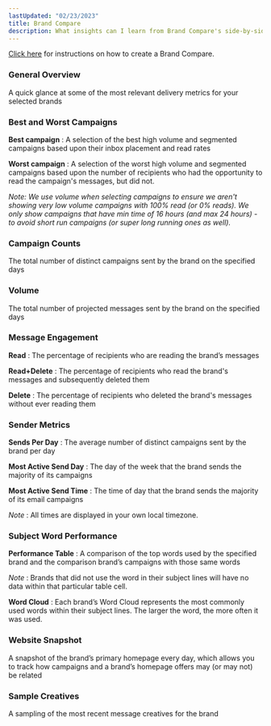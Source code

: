 ```yaml
---
lastUpdated: "02/23/2023"
title: Brand Compare
description: What insights can I learn from Brand Compare's side-by-side views?
---
```



[Click here](/analyst/competitive-tracker/how-to-create-a-brand-comparison) for instructions on how to create a Brand Compare.


### General Overview

 A quick glance at some of the most relevant delivery metrics for your selected brands

### Best and Worst Campaigns

**Best campaign** : A selection of the best high volume and segmented campaigns based upon their inbox placement and read rates

**Worst campaign** : A selection of the worst high volume and segmented campaigns based upon the number of recipients who had the opportunity to read the campaign's messages, but did not.

*Note: We use volume when selecting campaigns to ensure we aren't showing very low volume campaigns with 100% read (or 0% reads). We only show campaigns that have min time of 16 hours (and max 24 hours) - to avoid short run campaigns (or super long running ones as well).* 

### Campaign Counts

 The total number of distinct campaigns sent by the brand on the specified days

### Volume

 The total number of projected messages sent by the brand on the specified days

### Message Engagement

**Read** : The percentage of recipients who are reading the brand’s messages

**Read+Delete** : The percentage of recipients who read the brand's messages and subsequently deleted them

**Delete** : The percentage of recipients who deleted the brand's messages without ever reading them

### Sender Metrics

**Sends Per Day** : The average number of distinct campaigns sent by the brand per day

**Most Active Send Day** : The day of the week that the brand sends the majority of its campaigns

**Most Active Send Time** : The time of day that the brand sends the majority of its email campaigns

*Note* : All times are displayed in your own local timezone.

### Subject Word Performance

**Performance Table** : A comparison of the top words used by the specified brand and the comparison brand’s campaigns with those same words

*Note* : Brands that did not use the word in their subject lines will have no data within that particular table cell.

**Word Cloud** : Each brand’s Word Cloud represents the most commonly used words within their subject lines. The larger the word, the more often it was used.

### Website Snapshot

 A snapshot of the brand’s primary homepage every day, which allows you to track how campaigns and a brand’s homepage offers may (or may not) be related

### Sample Creatives

 A sampling of the most recent message creatives for the brand
